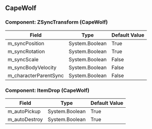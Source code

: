 ## CapeWolf

### Component: ZSyncTransform (CapeWolf)

|Field|Type|Default Value|
|---|---|---|
|m_syncPosition|System.Boolean|True|
|m_syncRotation|System.Boolean|True|
|m_syncScale|System.Boolean|False|
|m_syncBodyVelocity|System.Boolean|False|
|m_characterParentSync|System.Boolean|False|

### Component: ItemDrop (CapeWolf)

|Field|Type|Default Value|
|---|---|---|
|m_autoPickup|System.Boolean|True|
|m_autoDestroy|System.Boolean|True|

